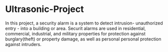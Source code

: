 # Ultrasonic-Project
In this project, a security alarm is a system to detect intrusion- unauthorized entry - into a building or area. Securit alarms are used in residential, commercial, industrial, and military properties for protection against burglary(theft) or property damage, as well as personal personal protection against intruders.
